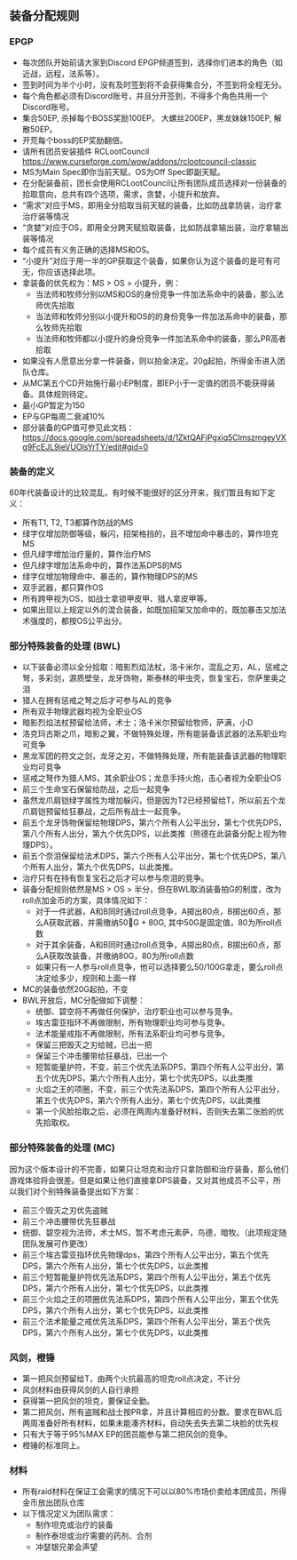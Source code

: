 ## 装备分配规则

### EPGP
  - 每次团队开始前请大家到Discord EPGP频道签到，选择你们进本的角色（如近战，远程，法系等）。
  - 签到时间为半个小时，没有及时签到将不会获得集合分，不签到将全程无分。
  - 每个角色都必须有Discord账号，并且分开签到，不得多个角色共用一个Discord账号。
  - 集合50EP, 杀掉每个BOSS奖励100EP， 大螺丝200EP，黑龙妹妹150EP, 解散50EP。
  - 开荒每个boss的EP奖励翻倍。
  - 请所有团员安装插件 RCLootCouncil https://www.curseforge.com/wow/addons/rclootcouncil-classic
  - MS为Main Spec即你当前天赋，OS为Off Spec即副天赋。
  - 在分配装备前，团长会使用RCLootCouncil让所有团队成员选择对一份装备的拾取意向，总共有四个选项，需求，贪婪，小提升和放弃。
  - “需求”对应于MS，即用全分拾取当前天赋的装备，比如防战拿防装，治疗拿治疗装等情况
  - “贪婪”对应于OS，即用全分跨天赋拾取装备，比如防战拿输出装，治疗拿输出装等情况
  - 每个成员有义务正确的选择MS和OS。
  - “小提升”对应于用一半的GP获取这个装备，如果你认为这个装备的是可有可无，你应该选择此项。
  - 拿装备的优先权为：MS > OS > 小提升，例：
    - 当法师和牧师分别以MS和OS的身份竞争一件加法系命中的装备，那么法师优先拾取
    - 当法师和牧师分别以小提升和OS的的身份竞争一件加法系命中的装备，那么牧师先拾取
    - 当法师和牧师都以小提升的身份竞争一件加法系命中的装备，那么PR高者拾取
  - 如果没有人愿意出分拿一件装备，则以拍金决定。20g起拍，所得金币进入团队仓库。
  - 从MC第五个CD开始施行最小EP制度，即EP小于一定值的团员不能获得装备。具体规则待定。
  - 最小GP暂定为150
  - EP与GP每周二衰减10%
  - 部分装备的GP值可参见此文档：https://docs.google.com/spreadsheets/d/1ZktQAFjPgxiq5ClmszmgeyVXg9FcEJL9jeVUOlsYrTY/edit#gid=0

### 装备的定义
  
  60年代装备设计的比较混乱，有时候不能很好的区分开来，我们暂且有如下定义：
  
  - 所有T1, T2, T3都算作防战的MS
  - 绿字仅增加防御等级，躲闪，招架格挡的，且不增加命中暴击的，算作坦克MS
  - 但凡绿字增加治疗量的，算作治疗MS
  - 但凡绿字增加法系命中的，算作法系DPS的MS
  - 绿字仅增加物理命中、暴击的，算作物理DPS的MS
  - 双手武器，都只算作OS
  - 所有跨甲视为OS，如战士拿锁甲皮甲、猎人拿皮甲等。
  - 如果出现以上规定以外的混合装备，如既加招架又加命中的，既加暴击又加法术强度的，都按OS公平出分。

### 部分特殊装备的处理 (BWL)
  - 以下装备必须以全分拾取：暗影烈焰法杖，洛卡米尔，混乱之刃，AL，惩戒之弩，多彩剑，源质壁垒，龙牙饰物，斯泰林的甲虫壳，恢复宝石，奈萨里奥之泪
  - 猎人在拥有惩戒之弩之后才可参与AL的竞争
  - 所有双手物理武器均视为全职业OS
  - 暗影烈焰法杖预留给法师，术士；洛卡米尔预留给牧师，萨满，小D
  - 洛克玛古斯之爪，暗影之翼，不做特殊处理，所有能装备该武器的法系职业均可竞争
  - 黑龙军团的符文之剑，龙牙之刃，不做特殊处理，所有能装备该武器的物理职业均可竞争
  - 惩戒之弩作为猎人MS，其余职业OS；龙息手持火炮，击心者视为全职业OS
  - 前三个生命宝石保留给防战，之后一起竞争
  - 虽然龙爪肩铠绿字属性为增加躲闪，但是因为T2已经预留给T，所以前五个龙爪肩铠预留给狂暴战，之后所有战士一起竞争。
  - 前五个龙牙饰物保留给物理DPS，第六个所有人公平出分，第七个优先DPS，第八个所有人出分，第九个优先DPS，以此类推（熊德在此装备分配上视为物理DPS）。
  - 前五个奈泪保留给法术DPS，第六个所有人公平出分，第七个优先DPS，第八个所有人出分，第九个优先DPS，以此类推。
  - 治疗只有在持有恢复宝石之后才可以参与奈泪的竞争。
  - 装备分配规则依然是MS > OS > 半分，但在BWL取消装备拍G的制度，改为roll点加金币的方案，具体情况如下：
    - 对于一件武器，A和B同时通过roll点竞争，A掷出80点，B掷出60点，那么A获取武器，并需缴纳50G + 80G, 其中50G是固定值，80为所roll点数
    - 对于其余装备，A和B同时通过roll点竞争，A掷出80点，B掷出60点，那么A获取改装备，并缴纳80G，80为所roll点数
    - 如果只有一人参与roll点竞争，他可以选择要么50/100G拿走，要么roll点决定给多少，规则和上面一样
  - MC的装备依然20G起拍，不变
  - BWL开放后，MC分配做如下调整：
    - 统御、碧空将不再做任何保护，治疗职业也可以参与竞争。
    - 埃古雷亚指环不再做限制，所有物理职业均可参与竞争。
    - 法术能量戒指不再做限制，所有法系职业均可参与竞争。
    - 保留三把毁灭之刃给贼，已出一把
    - 保留三个冲击腰带给狂暴战，已出一个
    - 短暂能量护符，不变，前三个优先法系DPS，第四个所有人公平出分，第五个优先DPS，第六个所有人出分，第七个优先DPS，以此类推
    - 火焰之王的项圈，不变，前三个优先法系DPS，第四个所有人公平出分，第五个优先DPS，第六个所有人出分，第七个优先DPS，以此类推
    - 第一个风脸拾取之后，必须在两周内准备好材料，否则失去第二张脸的优先拾取权。

### 部分特殊装备的处理 (MC)

  因为这个版本设计的不完善，如果只让坦克和治疗只拿防御和治疗装备，那么他们游戏体验将会很差。但是如果让他们直接拿DPS装备，又对其他成员不公平，所以我们对个别特殊装备提出如下方案：

  - 前三个毁灭之刃优先盗贼
  - 前三个冲击腰带优先狂暴战
  - 统御、碧空视为法师，术士MS，暂不考虑元素萨，鸟德，暗牧。（此项规定随团队发展可作更改）
  - 前三个埃古雷亚指环优先物理dps，第四个所有人公平出分，第五个优先DPS，第六个所有人出分，第七个优先DPS，以此类推
  - 前三个短暂能量护符优先法系DPS，第四个所有人公平出分，第五个优先DPS，第六个所有人出分，第七个优先DPS，以此类推
  - 前三个火焰之王的项圈优先法系DPS，第四个所有人公平出分，第五个优先DPS，第六个所有人出分，第七个优先DPS，以此类推
  - 前三个法术能量之戒优先法系DPS，第四个所有人公平出分，第五个优先DPS，第六个所有人出分，第七个优先DPS，以此类推
  

### 风剑，橙锤

  - 第一把风剑预留给T，由两个火抗最高的坦克roll点决定，不计分
  - 风剑材料由获得风剑的人自行承担
  - 获得第一把风剑的坦克，要保证全勤。
  - 第二把风剑，所有盗贼和战士按PR拿，并且计算相应的分数。要求在BWL后两周准备好所有材料，如果未能凑齐材料，自动失去失去第二块脸的优先权
  - 只有大于等于95%MAX EP的团员能参与第二把风剑的竞争。
  - 橙锤的标准同上。

### 材料
  - 所有raid材料在保证工会需求的情况下可以以80%市场价卖给本团成员，所得金币放出团队仓库
  - 以下情况定义为团队需求：
    - 制作坦克或治疗的装备
    - 制作泰坦或治疗需要的药剂、合剂
    - 冲瑟银兄弟会声望



